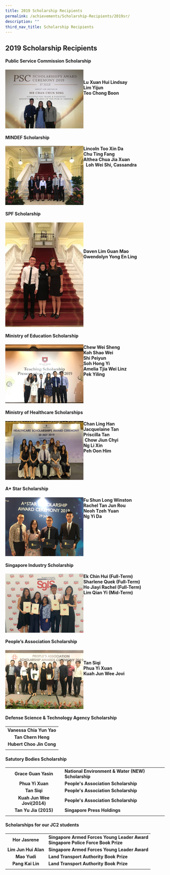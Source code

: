 ```yaml
---
title: 2019 Scholarship Recipients
permalink: /achievements/Scholarship-Recipients/2019sr/
description: ""
third_nav_title: Scholarship Recipients
---
```

## 2019 Scholarship Recipients

#### Public Service Commission Scholarship

<img src="/images/PSC.jpg" style="width:49%" align=left><br>

**Lu Xuan Hui Lindsay**  <br> 
**Lim Yijun** <br>
**Teo Chong Boon**<br clear=left>

#### MINDEF Scholarship 

<img src="/images/MINDEF.jpg" style="width:49%" align=left>

**Lincoln Too Xin Da** <br>
**Chu Ting Fang**   <br>
**Althea Chua Jia Xuan**<br> 
**Loh Wei Shi, Cassandra**<br clear=left>

#### SPF Scholarship

<img src="/images/SPF.jpg" style="width:49%" align=left><br><br><br><br>

**Daven Lim Guan Mao**<br>
**Gwendolyn Yong En Ling**<br clear=left>

#### Ministry of Education Scholarship 

<img src="/images/MOE.jpg" style="width:49%" align=left>

**Chew Wei Sheng**<br>
**Koh Shao Wei**<br>
**Shi Peiyun**<br>
**Soh Hong Yi**<br>
**Amelia Tjia Wei Linz**<br>
**Pek Yiling**
<br clear=left>

#### Ministry of Healthcare Scholarships

<img src="/images/Healthcare.jpg" style="width:49%" align=left>

**Chan Ling Han** <br>
**Jacquelaine Tan** <br>
**Priscilla Tan** <br>
 **Chow Jiun Chyi** <br>
**Ng Li Xin** <br>
**Peh Oon Him**<br clear=left>

#### A\* Star Scholarship 

<img src="/images/A_star.jpg" style="width:49%" align=left>

**Fu Shun Long Winston**  <br>
**Rachel Tan Jun Rou** <br>
**Neoh Tzeh Yuan** <br>
**Ng Yi Da**<br clear=left>

#### Singapore Industry Scholarship 

<img src="/images/SIS.jpg" style="width:49%" align=left>

**Ek Chin Hui (Full-Term)** <br>
**Sharlene Quek (Full-Term)**<br>
**Ho Jiayi Rachel (Full-Term)** <br>
**Lim Qian Yi (Mid-Term)**<br clear=left>

#### People’s Association Scholarship

<img src="/images/PA.jpg" style="width:49%" align=left><br>

**Tan Siqi** <br>
**Phua Yi Xuan**<br>
**Kuah Jun Wee Jovi**<br clear=left>

#### Defense Science & Technology Agency Scholarship

|  |
|:---:|
| **Vanessa Chia Yun Yao** |
| **Tan Chern Heng** |
| **Hubert Choo Jin Cong** |
|  |

#### Satutory Bodies Scholarship

|  |  |
|:---:|---|
| **Grace Guan Yasin** | **National Environment & Water (NEW) Scholarship** |
| **Phua Yi Xuan** | **People's Association Scholarship** |
| **Tan Siqi** | **People's Association Scholarship** |
| **Kuah Jun Wee Jovi(2014)** | **People's Association Scholarship** |
| **Tan Yu Jia (2015)** | **Singapore Press Holdings** |
|  |  |

#### Scholarships for our JC2 students

|  |  |
|:---:|---|
| **Hor Jasrene** | **Singapore Armed Forces Young Leader Award  <br>Singapore Police Force Book Prize** |
| **Lim Jun Hui Alan** | **Singapore Armed Forces Young Leader Award** |
| **Mao Yudi** | **Land Transport Authority Book Prize** |
| **Pang Kai Lin** | **Land Transport Authority Book Prize** |
|  |  |

